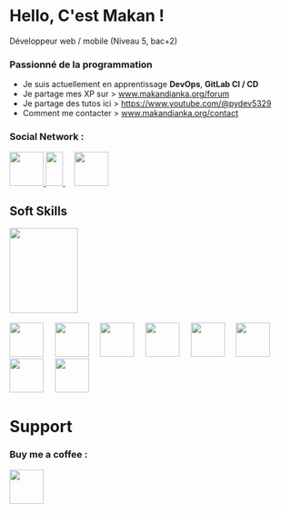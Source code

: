 # Hello, C'est Makan !
Développeur web / mobile (Niveau 5, bac+2)

### Passionné de la programmation
- Je suis actuellement en apprentissage <strong>DevOps</strong>, <strong>GitLab CI / CD</strong>
- Je partage mes XP sur > <a href="www.makandianka.org">www.makandianka.org/forum</a>
- Je partage des tutos ici > <a href="https://www.youtube.com/@pydev5329">https://www.youtube.com/@pydev5329</a>
- Comment me contacter > <a href="www.makandianka.org/contact">www.makandianka.org/contact</a>

### Social Network :
<a href="https://www.twitter.com/mak_dianka">
    <img src="https://help.twitter.com/content/dam/help-twitter/brand/logo.png" width='60' height='60' />
</a>

<a href="https://www.instagram.com/geek.py">
    <img src="https://upload.wikimedia.org/wikipedia/commons/9/95/Instagram_logo_2022.svg" width='30' height='60' />
</a>
&nbsp  &nbsp
<a href="https://linkedin.com/in/makan-dianka-21b001196">
    <img src="https://legroupeti.com/wp-content/uploads/2018/07/linken.png" width='60' height='60' />
</a>



## Soft Skills
<div>
  <img src="https://www.redhat.com/cms/managed-files/tux-327x360.png" width='120' height='150' />
</div> 

<br />

<div>
  <img src="https://upload.wikimedia.org/wikipedia/commons/thumb/c/c3/Python-logo-notext.svg/1200px-Python-logo-notext.svg.png" width='60' height='60' />
   &nbsp  &nbsp
  <img src="https://cdn.coderons.com/general/tagsall/e6923760-0da2-48d7-b801-ec01ace94c95.png" width='60' height='60' />
   &nbsp  &nbsp
  <img src="https://logodownload.org/wp-content/uploads/2022/04/javascript-logo-4.png" width='60' height='60' />
  &nbsp  &nbsp
  <img src="https://cdn-icons-png.flaticon.com/512/5969/5969059.png" width='60' height='60' />
  &nbsp  &nbsp
  <img src="https://upload.wikimedia.org/wikipedia/commons/thumb/2/27/PHP-logo.svg/1200px-PHP-logo.svg.png" width='60' height='60' />
  &nbsp  &nbsp
  <img src="https://github.com/symfony.png" width='60' height='60' />
  &nbsp  &nbsp
  <img src="https://upload.wikimedia.org/wikipedia/commons/thumb/c/cf/Angular_full_color_logo.svg/640px-Angular_full_color_logo.svg.png" width='60' height='60' />
  &nbsp  &nbsp
  <img src="https://upload.wikimedia.org/wikipedia/commons/thumb/9/9a/Visual_Studio_Code_1.35_icon.svg/1200px-Visual_Studio_Code_1.35_icon.svg.png" width='60' height='60' />
</div>

# Support
### Buy me a coffee :

<a href="https://www.buymeacoffee.com/makandianka">
    <img src="https://play-lh.googleusercontent.com/aMb_Qiolzkq8OxtQZ3Af2j8Zsp-ZZcNetR9O4xSjxH94gMA5c5gpRVbpg-3f_0L7vlo" width='60' height='60' />
</a>
